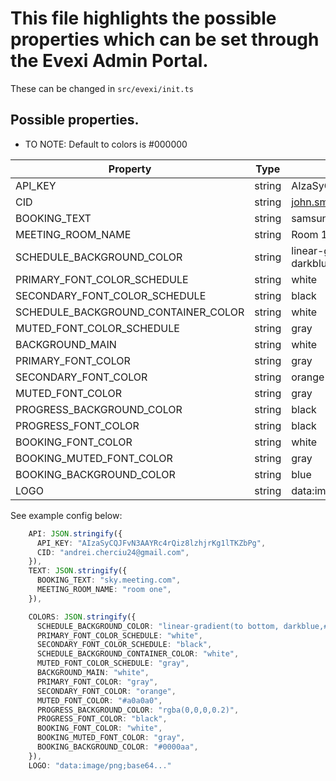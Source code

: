 # This file highlights the possible properties which can be set through the Evexi Admin Portal.

These can be changed in `src/evexi/init.ts`

## Possible properties.

- TO NOTE: Default to colors is #000000

| Property                            | Type   | Example                                      |
| ----------------------------------- | ------ | -------------------------------------------- |
| API_KEY                             | string | AIzaSyCQJFRc4rQiz8lzhjrKg1lTKZb113           |
| CID                                 | string | john.smith@yahoo.com                         |
| BOOKING_TEXT                        | string | samsung.meeting.com                          |
| MEETING_ROOM_NAME                   | string | Room 1                                       |
| SCHEDULE_BACKGROUND_COLOR           | string | linear-gradient(to bottom, darkblue,#091351) |
| PRIMARY_FONT_COLOR_SCHEDULE         | string | white                                        |
| SECONDARY_FONT_COLOR_SCHEDULE       | string | black                                        |
| SCHEDULE_BACKGROUND_CONTAINER_COLOR | string | white                                        |
| MUTED_FONT_COLOR_SCHEDULE           | string | gray                                         |
| BACKGROUND_MAIN                     | string | white                                        |
| PRIMARY_FONT_COLOR                  | string | gray                                         |
| SECONDARY_FONT_COLOR                | string | orange                                       |
| MUTED_FONT_COLOR                    | string | gray                                         |
| PROGRESS_BACKGROUND_COLOR           | string | black                                        |
| PROGRESS_FONT_COLOR                 | string | black                                        |
| BOOKING_FONT_COLOR                  | string | white                                        |
| BOOKING_MUTED_FONT_COLOR            | string | gray                                         |
| BOOKING_BACKGROUND_COLOR            | string | blue                                         |
| LOGO                                | string | data:image/png;base64...                     |

See example config below:

```ts
    API: JSON.stringify({
      API_KEY: "AIzaSyCQJFvN3AAYRc4rQiz8lzhjrKg1lTKZbPg",
      CID: "andrei.cherciu24@gmail.com",
    }),
    TEXT: JSON.stringify({
      BOOKING_TEXT: "sky.meeting.com",
      MEETING_ROOM_NAME: "room one",
    }),

    COLORS: JSON.stringify({
      SCHEDULE_BACKGROUND_COLOR: "linear-gradient(to bottom, darkblue,#091351)",
      PRIMARY_FONT_COLOR_SCHEDULE: "white",
      SECONDARY_FONT_COLOR_SCHEDULE: "black",
      SCHEDULE_BACKGROUND_CONTAINER_COLOR: "white",
      MUTED_FONT_COLOR_SCHEDULE: "gray",
      BACKGROUND_MAIN: "white",
      PRIMARY_FONT_COLOR: "gray",
      SECONDARY_FONT_COLOR: "orange",
      MUTED_FONT_COLOR: "#a0a0a0",
      PROGRESS_BACKGROUND_COLOR: "rgba(0,0,0,0.2)",
      PROGRESS_FONT_COLOR: "black",
      BOOKING_FONT_COLOR: "white",
      BOOKING_MUTED_FONT_COLOR: "gray",
      BOOKING_BACKGROUND_COLOR: "#0000aa",
    }),
    LOGO: "data:image/png;base64..."
```
